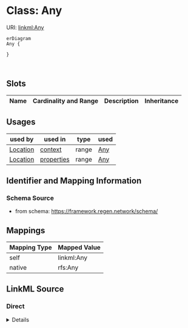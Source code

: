 

# Class: Any



URI: [linkml:Any](https://w3id.org/linkml/Any)



```mermaid
erDiagram
Any {

}



```



<!-- no inheritance hierarchy -->


## Slots

| Name | Cardinality and Range | Description | Inheritance |
| ---  | --- | --- | --- |





## Usages

| used by | used in | type | used |
| ---  | --- | --- | --- |
| [Location](Location.md) | [context](context.md) | range | [Any](Any.md) |
| [Location](Location.md) | [properties](properties.md) | range | [Any](Any.md) |






## Identifier and Mapping Information







### Schema Source


* from schema: https://framework.regen.network/schema/




## Mappings

| Mapping Type | Mapped Value |
| ---  | ---  |
| self | linkml:Any |
| native | rfs:Any |







## LinkML Source

<!-- TODO: investigate https://stackoverflow.com/questions/37606292/how-to-create-tabbed-code-blocks-in-mkdocs-or-sphinx -->

### Direct

<details>
```yaml
name: Any
from_schema: https://framework.regen.network/schema/
class_uri: linkml:Any

```
</details>

### Induced

<details>
```yaml
name: Any
from_schema: https://framework.regen.network/schema/
class_uri: linkml:Any

```
</details>